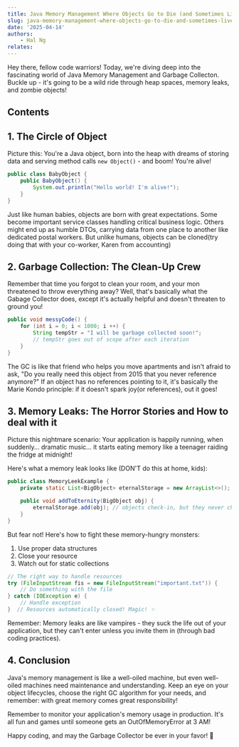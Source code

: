 ```yaml
---
title: Java Memory Management Where Objects Go to Die (and Sometimes Live Again!)
slug: java-memory-management-where-objects-go-to-die-and-sometimes-live-again
date: '2025-04-14'
authors: 
    - Hal Ng
relates:
---
```

        
Hey there, fellow code warriors! Today, we're diving deep into the fascinating world of Java Memory Management and Garbage Collecton. Buckle up - it's going to be a wild ride through heap spaces, memory leaks, and zombie objects!

## Contents

## 1. The Circle of Object

Picture this: You're a Java object, born into the heap with dreams of storing data and serving method calls `new Object()` - and boom! You're alive!

```java
public class BabyObject {
    public BabyObject() {
        System.out.println("Hello world! I'm alive!");
    }
}
```

Just like human babies, objects are born with great expectations. Some become important service classes handling critical business logic. Others might end up as humble DTOs, carrying data from one place to another like dedicated postal workers. But unlike humans, objects can be cloned(try doing that with your co-worker, Karen from accounting)

## 2. Garbage Collection: The Clean-Up Crew

Remember that time you forgot to clean your room, and your mon threatened to throw everything away? Well, that's basically what the Gabage Collector does, except it's actually helpful and doesn't threaten to ground you!

```java
public void messyCode() {
    for (int i = 0; i < 1000; i ++) {
        String tempStr = "I will be garbage collected soon!";
        // tempStr goes out of scope after each iteration
    }
}
```

The GC is like that friend who helps you move apartments and isn't afraid to ask, "Do you really need this object from 2015 that you never reference anymore?" If an object has no references pointing to it, it's basically the Marie Kondo principle: if it doesn't spark joy(or references), out it goes!

## 3. Memory Leaks: The Horror Stories and How to deal with it

Picture this nightmare scenario: Your application is happily running, when suddenly... dramatic music... it starts eating memory like a teenager raiding the fridge at midnight!

Here's what a memory leak looks like (DON'T do this at home, kids):

```java
public class MemoryLeekExample {
    private static List<BigObject> eternalStorage = new ArrayList<>();

    public void addToEternity(BigObject obj) {
        eternalStorage.add(obj); // objects check-in, but they never check out!
    }
}
```

But fear not! Here's how to fight these memory-hungry monsters:

1. Use proper data structures
2. Close your resource
3. Watch out for static collections

```java
// The right way to handle resources
try (FileInputStream fis = new FileInputStream("important.txt")) {
    // Do something with the file
} catch (IOException e) {
    // Handle exception
}  // Resources automatically closed! Magic! ✨
```

Remember: Memory leaks are like vampires - they suck the life out of your application, but they can't enter unless you invite them in (through bad coding practices).

## 4. Conclusion

Java's memory management is like a well-oiled machine, but even well-oiled machines need maintenance and understanding. Keep an eye on your object lifecycles, choose the right GC algorithm for your needs, and remember: with great memory comes great responsibility!

Remember to monitor your application's memory usage in production. It's all fun and games until someone gets an OutOfMemoryError at 3 AM!

Happy coding, and may the Garbage Collector be ever in your favor! 🚀
